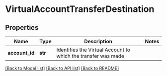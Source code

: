 # VirtualAccountTransferDestination

## Properties
Name | Type | Description | Notes
------------ | ------------- | ------------- | -------------
**account_id** | **str** | Identifies the Virtual Account to which the transfer was made | 

[[Back to Model list]](../README.md#documentation-for-models) [[Back to API list]](../README.md#documentation-for-api-endpoints) [[Back to README]](../README.md)


